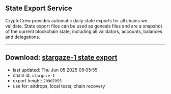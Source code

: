 ## State Export Service
CryptoCrew provides automatic daily state exports for all chains we validate. State export files can be used as genesis files and are a snapshot of the current blockchain state, including all validators, accounts, balances and delegations.

---
**Download: [stargaze-1 state export](https://dl-eu2.ccvalidators.com/SERVICE/stargaze/stargaze-1_export_20907055.json)**
---

- last updated: Thu Jun 05 2025 05:05:55
- chain id: `stargaze-1`
- export height: `20907055`
- use for: airdrops, local tests, chain recovery
